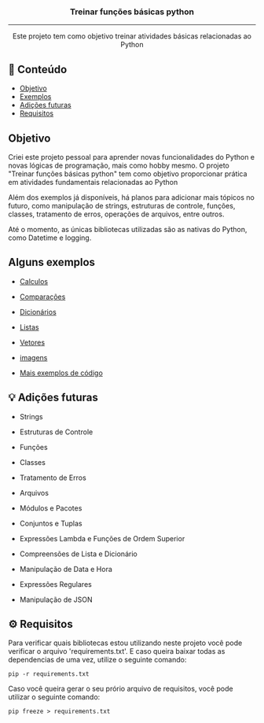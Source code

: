 <h3 align="center">Treinar funções básicas python</h3>

---

<p align="center"> Este projeto tem como objetivo treinar atividades básicas relacionadas ao Python
    <br> 
</p>

## 📝 Conteúdo

- [Objetivo](#objetivo)
- [Exemplos](#samples)
- [Adições futuras](#Future)
- [Requisitos](#requisitos)

## Objetivo <a name="objetivo"></a>

Criei este projeto pessoal para aprender novas funcionalidades do Python e novas lógicas de programação, mais como hobby mesmo. O projeto "Treinar funções básicas python" tem como objetivo proporcionar prática em atividades fundamentais relacionadas ao Python

Além dos exemplos já disponíveis, há planos para adicionar mais tópicos no futuro, como manipulação de strings, estruturas de controle, funções, classes, tratamento de erros, operações de arquivos, entre outros.

Até o momento, as únicas bibliotecas utilizadas são as nativas do Python, como Datetime e logging.

## Alguns exemplos <a name="samples"></a>

- [Calculos]()

- [Comparações]()

- [Dicionários](https://github.com/Marceggl/basico-python/blob/main/vetores/Dicionario/dicionarios.md)

- [Listas](https://github.com/Marceggl/Atividades-basicas-python/blob/main/stas/LISTAS.md)

- [Vetores]()

- [imagens](https://github.com/Marceggl/basico-python/blob/main/imagens/lidar-com-imagens.md)

- [Mais exemplos de código]()

## 💡 Adições futuras <a name = "requisitos"></a>

- Strings

- Estruturas de Controle

- Funções

- Classes

- Tratamento de Erros

- Arquivos

- Módulos e Pacotes

- Conjuntos e Tuplas

- Expressões Lambda e Funções de Ordem Superior

- Compreensões de Lista e Dicionário

- Manipulação de Data e Hora

- Expressões Regulares

- Manipulação de JSON

## ⚙️ Requisitos <a name = "requisitos"></a>

Para verificar quais bibliotecas estou utilizando neste projeto você pode verificar o arquivo 'requirements.txt'. E caso queira baixar todas as dependencias de uma vez, utilize o seguinte comando:

```pip -r requirements.txt ```

Caso você queira gerar o seu prório arquivo de requisitos, você pode utilizar o seguinte comando:

```pip freeze > requirements.txt```